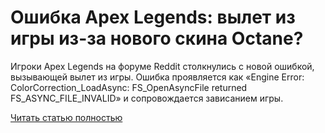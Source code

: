 # Ошибка Apex Legends: вылет из игры из-за нового скина Octane?



Игроки Apex Legends на форуме Reddit столкнулись с новой ошибкой, вызывающей вылет из игры. Ошибка проявляется как «Engine Error: ColorCorrection_LoadAsync: FS_OpenAsyncFile returned FS_ASYNC_FILE_INVALID» и сопровождается зависанием игры.

[Читать статью полностью](https://xyberbara.com/gaming/apex-legends-octane/)
